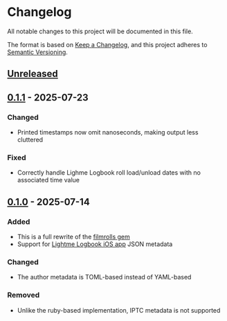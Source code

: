 # Changelog

All notable changes to this project will be documented in this file.

The format is based on [Keep a Changelog](https://keepachangelog.com/en/1.1.0/),
and this project adheres to [Semantic Versioning](https://semver.org/spec/v2.0.0.html).

## [Unreleased]

## [0.1.1] - 2025-07-23

### Changed

- Printed timestamps now omit nanoseconds, making output less cluttered

### Fixed

- Correctly handle Lighme Logbook roll load/unload dates with no associated time value

## [0.1.0] - 2025-07-14

### Added

- This is a full rewrite of the [filmrolls gem](https://rubygems.org/gems/filmrolls)
- Support for [Lightme Logbook iOS app](https://apps.apple.com/us/app/lightme-logbook/id1544518308) JSON metadata

### Changed

- The author metadata is TOML-based instead of YAML-based

### Removed

- Unlike the ruby-based implementation, IPTC metadata is not supported

[Unreleased]: https://github.com/urdh/filmrolls-rs/compare/v0.1.1...HEAD
[0.1.1]: https://github.com/urdh/filmrolls-rs/compare/v0.1.0...v0.1.1
[0.1.0]: https://github.com/urdh/filmrolls-rs/releases/tag/v0.1.0
